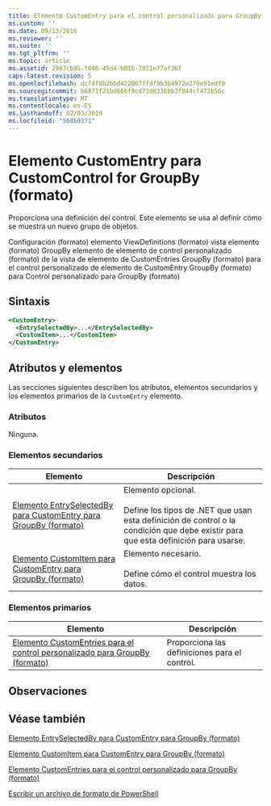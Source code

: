 ```yaml
---
title: Elemento CustomEntry para el control personalizado para GroupBy (formato) | Microsoft Docs
ms.custom: ''
ms.date: 09/13/2016
ms.reviewer: ''
ms.suite: ''
ms.tgt_pltfrm: ''
ms.topic: article
ms.assetid: 2987cb45-f646-45d4-b81b-7871e77af36f
caps.latest.revision: 5
ms.openlocfilehash: dcf4f8b2bbd422067ffdf9b3b4972e279e91edf9
ms.sourcegitcommit: b6871f21bd666f9cd71dd336bb3f844cf472b56c
ms.translationtype: MT
ms.contentlocale: es-ES
ms.lasthandoff: 02/03/2019
ms.locfileid: "56860371"
---
```

# <a name="customentry-element-for-customcontrol-for-groupby-format"></a>Elemento CustomEntry para CustomControl for GroupBy (formato)

Proporciona una definición del control. Este elemento se usa al definir cómo se muestra un nuevo grupo de objetos.

Configuración (formato) elemento ViewDefinitions (formato) vista elemento (formato) GroupBy elemento de elemento de control personalizado (formato) de la vista de elemento de CustomEntries GroupBy (formato) para el control personalizado de elemento de CustomEntry GroupBy (formato) para Control personalizado para GroupBy (formato)

## <a name="syntax"></a>Sintaxis

```xml
<CustomEntry>
  <EntrySelectedBy>...</EntrySelectedBy>
  <CustomItem>...</CustomItem>
</CustomEntry>
```

## <a name="attributes-and-elements"></a>Atributos y elementos

Las secciones siguientes describen los atributos, elementos secundarios y los elementos primarios de la `CustomEntry` elemento.

### <a name="attributes"></a>Atributos

Ninguna.

### <a name="child-elements"></a>Elementos secundarios

|Elemento|Descripción|
|-------------|-----------------|
|[Elemento EntrySelectedBy para CustomEntry para GroupBy (formato)](./entryselectedby-element-for-customentry-for-groupby-format.md)|Elemento opcional.<br /><br /> Define los tipos de .NET que usan esta definición de control o la condición que debe existir para que esta definición para usarse.|
|[Elemento CustomItem para CustomEntry para GroupBy (formato)](./customitem-element-for-customentry-for-groupby-format.md)|Elemento necesario.<br /><br /> Define cómo el control muestra los datos.|

### <a name="parent-elements"></a>Elementos primarios

|Elemento|Descripción|
|-------------|-----------------|
|[Elemento CustomEntries para el control personalizado para GroupBy (formato)](./customentries-element-for-customcontrol-for-groupby-format.md)|Proporciona las definiciones para el control.|

## <a name="remarks"></a>Observaciones

## <a name="see-also"></a>Véase también

[Elemento EntrySelectedBy para CustomEntry para GroupBy (formato)](./entryselectedby-element-for-customentry-for-groupby-format.md)

[Elemento CustomItem para CustomEntry para GroupBy (formato)](./customitem-element-for-customentry-for-groupby-format.md)

[Elemento CustomEntries para el control personalizado para GroupBy (formato)](./customentries-element-for-customcontrol-for-groupby-format.md)

[Escribir un archivo de formato de PowerShell](./writing-a-powershell-formatting-file.md)
